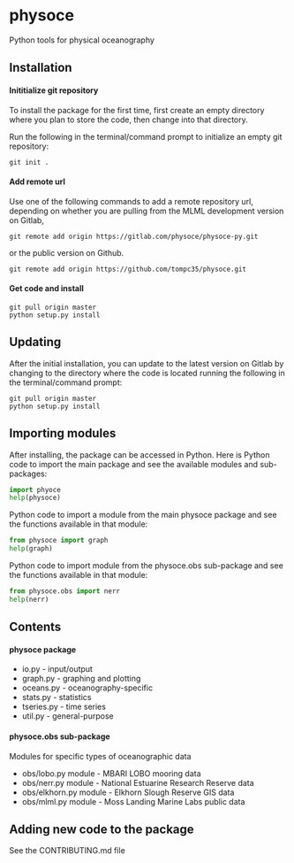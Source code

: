 # physoce

Python tools for physical oceanography

## Installation

#### Inititialize git repository

To install the package for the first time, first create an empty directory where
you plan to store the code, then change into that directory.

Run the following in the terminal/command prompt to initialize an empty git repository:

```
git init .
```

#### Add remote url

Use one of the following commands to add a remote repository url, depending on whether you
are pulling from the MLML development version on Gitlab,

```
git remote add origin https://gitlab.com/physoce/physoce-py.git
```

or the public version on Github.

```
git remote add origin https://github.com/tompc35/physoce.git
```

#### Get code and install

```
git pull origin master
python setup.py install
```

## Updating

After the initial installation, you can update to the latest version on Gitlab
by changing to the directory where the code is located running the following in
the terminal/command prompt:

```
git pull origin master
python setup.py install
```

## Importing modules

After installing, the package can be accessed in Python. Here is Python code to import 
the main package and see the available modules and sub-packages:

```python
import phyoce
help(physoce)
```

Python code to import a module from the main physoce package and see the 
functions available in that module:

```python
from physoce import graph
help(graph)
```

Python code to import module from the physoce.obs sub-package and see the 
functions available in that module:

```python
from physoce.obs import nerr
help(nerr)
```

## Contents

#### physoce package

* io.py                   - input/output 
* graph.py                - graphing and plotting
* oceans.py               - oceanography-specific
* stats.py                - statistics
* tseries.py              - time series 
* util.py                 - general-purpose

#### physoce.obs sub-package 
Modules for specific types of oceanographic data

* obs/lobo.py module      - MBARI LOBO mooring data
* obs/nerr.py module      - National Estuarine Research Reserve data
* obs/elkhorn.py module	  - Elkhorn Slough Reserve GIS data
* obs/mlml.py module	  - Moss Landing Marine Labs public data

## Adding new code to the package

See the CONTRIBUTING.md file